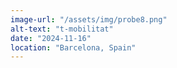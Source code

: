 ```yaml
---
image-url: "/assets/img/probe8.png"
alt-text: "t-mobilitat"
date: "2024-11-16"
location: "Barcelona, Spain"
---
```


